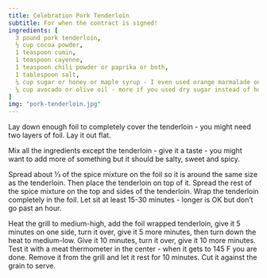 ```yaml
---
title: Celebration Pork Tenderloin
subtitle: For when the contract is signed!
ingredients: [
  3 pound pork tenderloin,
  ½ cup cocoa powder,
  1 teaspoon cumin,
  1 teaspoon cayenne,
  1 teaspoon chili powder or paprika or both,
  1 tablespoon salt,
  ¼ cup sugar or honey or maple syrup - I even used orange marmalade once which was great,
  ¼ cup avocado or olive oil - more if you used dry sugar instead of honey or syrup,
]
img: "pork-tenderloin.jpg"
---
```


Lay down enough foil to completely cover the tenderloin - you might need two layers of foil. Lay it out flat.

Mix all the ingredients except the tenderloin - give it a taste - you might want to add more of something but it should be salty, sweet and spicy.

Spread about ⅓ of the spice mixture on the foil so it is around the same size as the tenderloin. Then place the tenderloin on top of it. Spread the rest of the spice mixture on the top and sides of the tenderloin. Wrap the tenderloin completely in the foil. Let sit at least 15-30 minutes - longer is OK but don’t go past an hour.

Heat the grill to medium-high, add the foil wrapped tenderloin, give it 5 minutes on one side, turn it over, give it 5 more minutes, then turn down the heat to medium-low. Give it 10 minutes, turn it over, give it 10 more minutes. Test it with a meat thermometer in the center - when it gets to 145 F you are done. Remove it from the grill and let it rest for 10 minutes. Cut it against the grain to serve.
